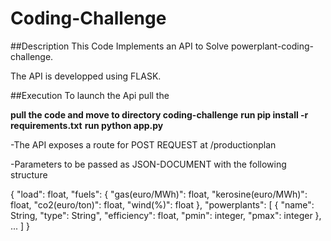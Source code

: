 # Coding-Challenge

##Description 
This Code Implements an API to Solve powerplant-coding-challenge.

The API is developped using FLASK.

##Execution 
To launch the Api pull the 

**pull the code and move to directory coding-challenge**
**run pip install -r requirements.txt**
**run python app.py**

-The API exposes a route for POST REQUEST at /productionplan

-Parameters to be passed as JSON-DOCUMENT with the following structure

{
  "load": float,
  "fuels":
  {
    "gas(euro/MWh)": float,
    "kerosine(euro/MWh)": float,
    "co2(euro/ton)": float,
    "wind(%)": float
  },
  "powerplants": [
    {
      "name": String,
      "type": String",
      "efficiency": float,
      "pmin": integer,
      "pmax": integer
    },
    ...
  ]
}





